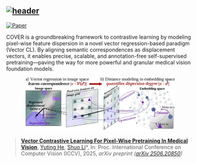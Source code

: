 [![header](https://capsule-render.vercel.app/api?type=rect&height=150&color=gradient&text=COVER%20-%20Vector%20Contrastive%20Learning&fontAlign=50&reversal=true&textBg=false&fontAlignY=40&fontSize=40&desc=For%20Pixel-Wise%20Pretraining%20In%20Medical%20Vision&descSize=39&descAlign=50&descAlignY=70)](https://arxiv.org/abs/2506.20850)
---
[![Paper](https://img.shields.io/badge/CVPR-Conference-purple)](https://arxiv.org/abs/2506.20850)

COVER is a groundbreaking framework to contrastive learning by modeling pixel-wise feature dispersion in a novel vector regression-based paradigm (Vector CL). By aligning semantic correspondences as displacement vectors, it enables precise, scalable, and annotation-free self-supervised pretraining—paving the way for more powerful and granular medical vision foundation models.

<p align="center"><img width="80%" src="fig/fig.png" /></p>

> [**Vector Contrastive Learning For Pixel-Wise Pretraining In Medical Vision**](https://arxiv.org/abs/2506.20850),
> [Yuting He](https://yutinghe-list.github.io/), [Shuo Li](https://scholar.google.com/citations?user=6WNtJa0AAAAJ&hl=en)*,
> In: Proc. International Conference on Computer Vision (ICCV), 2025,
> *arXiv preprint ([arXiv 2506.20850](https://arxiv.org/abs/2506.20850))*   
